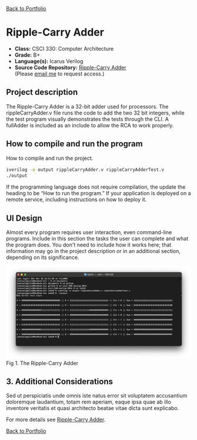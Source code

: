 [Back to Portfolio](./)

Ripple-Carry Adder
===============

-   **Class:** CSCI 330: Computer Architecture
-   **Grade:** B+
-   **Language(s):** Icarus Verilog
-   **Source Code Repository:** [Ripple-Carry Adder](https://github.com/ThunderboltG/RC-Adder)  
    (Please [email me](mailto:example@csustudent.net?subject=GitHub%20Access) to request access.)

## Project description

The Ripple-Carry Adder is a 32-bit adder used for processors. The rippleCarryAdder.v file runs the code to add the two 32 bit integers, while the test program visually demonstrates the tests through the CLI. A fullAdder is included as an include to allow the RCA to work properly.

## How to compile and run the program

How to compile and run the project.

```bash
iverilog -o output rippleCarryAdder.v rippleCarryAdderTest.v 
./output
```

If the programming language does not require compilation, the update the heading to be “How to run the program.” If your application is deployed on a remote service, including instructions on how to deploy it.

## UI Design

Almost every program requires user interaction, even command-line programs. Include in this section the tasks the user can complete and what the program does. You don't need to include how it works here; that information may go in the project description or in an additional section, depending on its significance.

![screenshot](rca/rcatest.png)  
Fig 1. The Ripple-Carry Adder

## 3. Additional Considerations

Sed ut perspiciatis unde omnis iste natus error sit voluptatem accusantium doloremque laudantium, totam rem aperiam, eaque ipsa quae ab illo inventore veritatis et quasi architecto beatae vitae dicta sunt explicabo. 

For more details see [Ripple-Carry Adder](https://github.com/ThunderboltG/RC-Adder).

[Back to Portfolio](./)